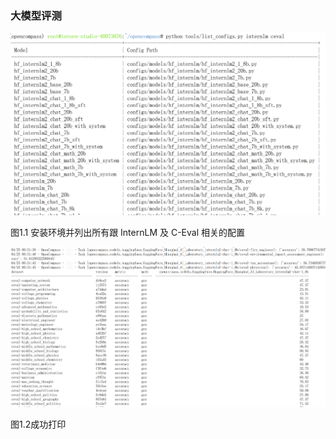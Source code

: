 ### 大模型评测

![1713974186409](image/HW7/1713974186409.png)

图1.1 安装环境并列出所有跟 InternLM 及 C-Eval 相关的配置

![1713979383347](image/HW7/1713979383347.png)

图1.2成功打印
